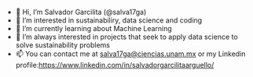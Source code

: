 - 👋 Hi, I’m Salvador Garcilita (@salva17ga) 
- 👀 I’m interested in sustainabiliry, data science and coding
- 🌱 I’m currently learning about Machine Learning 
- 💞️ I’m always interested in projects that seek to apply data science to solve sustainability problems
- 📫 You can contact me at salva17ga@ciencias.unam.mx or my Linkedin profile:https://www.linkedin.com/in/salvadorgarcilitaarguello/

<!---
salva17ga/salva17ga is a ✨ special ✨ repository because its `README.md` (this file) appears on your GitHub profile.
You can click the Preview link to take a look at your changes.
--->
